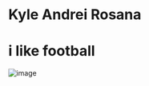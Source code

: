 # Kyle Andrei Rosana
# i like football
![image](https://github.com/user-attachments/assets/b1b0089a-53f5-4607-9d88-f12fec67cd92)
